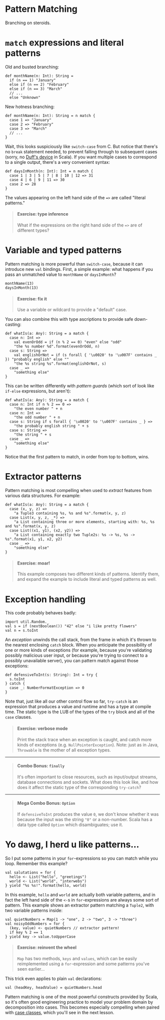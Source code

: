 # Pattern Matching

Branching on steroids.

# `match` expressions and literal patterns

Old and busted branching:

    def monthName(n: Int): String =
      if (n == 1) "January"
      else if (n == 2) "February"
      else if (n == 3) "March"
      // ...
      else "Unknown"

New hotness branching:

    def monthName(n: Int): String = n match {
      case 1 => "January"
      case 2 => "February"
      case 3 => "March"
      // ...
    }

Wait, this looks suspiciously like `switch-case` from C. But notice that there's no `break` statement needed, to prevent falling through to subsequent cases (sorry, no [Duff's device](http://en.wikipedia.org/wiki/Duff's_device) in Scala). If you want multiple cases to correspond to a single output, there's a very convenient syntax:

    def daysInMonth(n: Int): Int = n match {
      case 1 | 3 | 5 | 7 | 8 | 10 | 12 => 31
      case 4 | 6 | 9 | 11 => 30
      case 2 => 28
    }

The values appearing on the left hand side of the `=>` are called "literal patterns."

> #### Exercise: type inference
> What if the expressions on the right hand side of the `=>` are of different types?

# Variable and typed patterns

Pattern matching is more powerful than `switch-case`, because it can introduce new `val` bindings. First, a simple example: what happens if you pass an unmatched value to `monthName` or `daysInMonth`?

    monthName(13)
    daysInMonth(13)

> #### Exercise: fix it
> Use a variable or wildcard to provide a "default" case.

You can also combine this with type ascriptions to provide safe down-casting:

    def whatIs(a: Any): String = a match {
      case n: Int =>
        val evenOrOdd = if (n % 2 == 0) "even" else "odd"
        "the %s number %d".format(evenOrOdd, n)
      case s: String =>
        val englishOrNot = if (s forall { '\u0020' to '\u007F' contains _ }) "probably english" else ""
        "the %s string %s".format(englishOrNot, s)
      case _ =>
        "something else"
    }

This can be written differently with _pattern guards_ (which sort of look like `if-else` expressions, but aren't):

    def whatIs(a: Any): String = a match {
      case n: Int if n % 2 == 0 =>
        "the even number " + n
      case n: Int =>
        "the odd number " + n
      case s: String if s forall { '\u0020' to '\u007F' contains _ } =>
        "the probably english string " + s
      case s: String =>
        "the string " + s
      case _ =>
        "something else"
    }

Notice that the first pattern to match, in order from top to bottom, wins.

# Extractor patterns

Pattern matching is most compelling when used to _extract_ features from various data structures. For example:

    def whatIs(a: Any): String = a match {
      case (x, y, z) =>
        "a Tuple3 containing %s, %s and %s".format(x, y, z)
      case List(x, y, z, _*) =>
        "a List containing three or more elements, starting with: %s, %s and %s".format(x, y, z)
      case List((x1, y1), (x2, y2)) =>
        "a List containing exactly two Tuple2s: %s -> %s, %s -> %s".format(x1, y1, x2, y2)
      case _ =>
        "something else"
    }

> #### Exercise: moar!
> This example composes two different kinds of patterns. Identify them, and expand the example to include literal and typed patterns as well.

# Exception handling

This code probably behaves badly:

    import util.Random._
    val s = if (nextBoolean()) "42" else "i like pretty flowers"
    val n = s.toInt

An _exception_ unwinds the call stack, from the frame in which it's thrown to the nearest enclosing `catch` block. When you anticipate the possibility of one or more kinds of exceptions (for example, because you're validating possibly malicious user input, or because you're trying to connect to a possibly unavailable server), you can pattern match against those exceptions:

    def defensiveToInt(s: String): Int = try {
      s.toInt
    } catch {
      case _: NumberFormatException => 0
    }

Note that, just like all our other control flow so far, `try-catch` is an expression that produces a value and runtime and has a type at compile time. The static type is the LUB of the types of the `try` block and all of the `case` clauses.

> #### Exercise: verbose mode
> Print the stack trace when an exception is caught, and catch more kinds of exceptions (e.g. `NullPointerException`). Note: just as in Java, `Throwable` is the mother of all exception types.

---

> #### Combo Bonus: `finally`
> It's often important to close resources, such as input/output streams, database connections and sockets. What does this look like, and how does it affect the static type of the corresponding `try-catch`?

---

> #### Mega Combo Bonus: `Option`
> If `defensiveToInt` produces the value `0`, we don't know whether it was because the input was the string `"0"` or a non-number. Scala has a data type called `Option` which disambiguates; use it.

# Yo dawg, I herd u like patterns...

So I put some patterns in your `for`-expressions so you can match while you loop. Remember this example?

    val salutations = for {
      hello <- List("hello", "greetings")
      world <- List("world", "interwebs")
    } yield "%s %s!".format(hello, world)

In this example, `hello` and `world` are actually both variable patterns, and in fact the left hand side of the `<-`s in `for`-expressions are always some sort of pattern. This example shows an extractor pattern matching a `Tuple2`, with two variable patterns inside:

    val quietNumbers = Map(1 -> "one", 2 -> "two", 3 -> "three")
    val noisyOddNumbers = for {
      (key, value) <- quietNumbers // extractor pattern!
      if key % 2 == 1
    } yield key -> value.toUpperCase

> #### Exercise: reinvent the wheel
> `Map` has two methods, `keys` and `values`, which can be easily reimplemented using a `for`-expression and some patterns you've seen earlier...

This trick even applies to plain `val` declarations:

    val (headKey, headValue) = quietNumbers.head

Pattern matching is one of the most powerful constructs provided by Scala, so it's often good engineering practice to model your problem domain by decomposition into cases. This becomes especially compelling when paired with [case classes](/object-oriented-programming/apply-unapply-and-case-classes), which you'll see in the next lesson.
